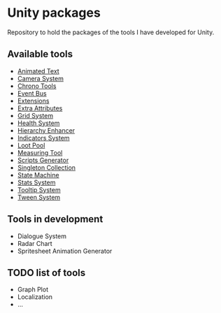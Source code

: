 # Unity packages
Repository to hold the packages of the tools I have developed for Unity.  

## Available tools
* [Animated Text](Assets/AnimatedText/README.md)
* [Camera System](Assets/CameraSystem/README.md)
* [Chrono Tools](Assets/ChronoTools/README.md)
* [Event Bus](Assets/EventBus/README.md)
* [Extensions](Assets/Extensions/README.md)
* [Extra Attributes](Assets/ExtraAttributes/README.md)
* [Grid System](Assets/GridSystem/README.md)
* [Health System](Assets/HealthSystem/README.md)
* [Hierarchy Enhancer](Assets/HierarchyEnhancer/README.md)
* [Indicators System](Assets/IndicatorSystem/README.md)
* [Loot Pool](Assets/LootPool/README.md)
* [Measuring Tool](Assets/MeasuringTool/README.md)
* [Scripts Generator](Assets/ScriptGenerator/README.md)
* [Singleton Collection](Assets/SingletonCollection/README.md)
* [State Machine](Assets/StateMachine/README.md)
* [Stats System](Assets/StatsSystem/README.md)
* [Tooltip System](Assets/TooltipSystem/README.md)
* [Tween System](Assets/Tween/README.md)

## Tools in development
* Dialogue System
* Radar Chart
* Spritesheet Animation Generator

## TODO list of tools
* Graph Plot
* Localization
* ...

